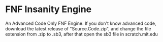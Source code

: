 # FNF Insanity Engine
 An Advanced Code Only FNF Engine. 
 If you don't know advanced code, download the latest release of "Source.Code.zip", and change the file extension from .zip to .sb3, after that open the sb3 file in scratch.mit.edu
